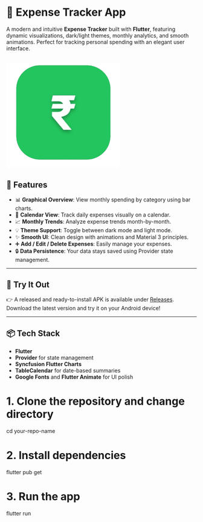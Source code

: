 # 💸 Expense Tracker App

A modern and intuitive **Expense Tracker** built with **Flutter**, featuring dynamic visualizations, dark/light themes, monthly analytics, and smooth animations. Perfect for tracking personal spending with an elegant user interface.

![Dashboard](assets/images/logo.png)
---

## 📱 Features

- 📊 **Graphical Overview**: View monthly spending by category using bar charts.
- 📅 **Calendar View**: Track daily expenses visually on a calendar.
- 📈 **Monthly Trends**: Analyze expense trends month-by-month.
- 💡 **Theme Support**: Toggle between dark mode and light mode.
- ✨ **Smooth UI**: Clean design with animations and Material 3 principles.
- ➕ **Add / Edit / Delete Expenses**: Easily manage your expenses.
- 🔒 **Data Persistence**: Your data stays saved using Provider state management.

---

## 🚀 Try It Out

👉 A released and ready-to-install APK is available under [Releases](https://github.com/your-username/your-repo-name/releases).  
Download the latest version and try it on your Android device!

---

## 📦 Tech Stack

- **Flutter**
- **Provider** for state management
- **Syncfusion Flutter Charts**
- **TableCalendar** for date-based summaries
- **Google Fonts** and **Flutter Animate** for UI polish


# 1. Clone the repository and change directory
cd your-repo-name

# 2. Install dependencies
flutter pub get

# 3. Run the app
flutter run
